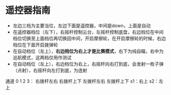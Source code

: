 # 遥控器指南
- 左边三档为主要当位，左边下面是遥控器，中间是down，上面是自动
- 在遥控器档位（左下），右摇杆控制云台，左摇杆控制底盘，右边档位在中间档位切换至上面档位再切换回中间，开启摩擦轮，在开启摩擦轮的时候，右边档位在下面开启拨弹轮
- 在自动档位（左上），**右边档位为右上才是比赛模式**，右下为纯自瞄，右中为巡航模式，这两档仅用作测试
- 在自动档位（左上），右边档位为右上，右摇杆向右打到底，会发射一枚子弹（点射），右摇杆向左打到底，为连射

通道 0 1 2 3： 右拨杆左右 右拨杆上下 左拨杆左右 左拨杆上下
s1：右上     s2：左上


